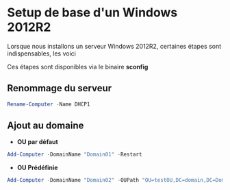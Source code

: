 # Setup de base d'un Windows 2012R2

Lorsque nous installons un serveur Windows 2012R2, certaines étapes sont
indispensables, les voici

Ces étapes sont disponibles via le binaire **sconfig**

## Renommage du serveur

```powershell
Rename-Computer -Name DHCP1
```

## Ajout au domaine

-   **OU par défaut**

```powershell
Add-Computer -DomainName "Domain01" -Restart
```

-   **OU Prédéfinie**

```powershell
Add-Computer -DomainName "Domain02" -OUPath "OU=testOU,DC=domain,DC=Domain,DC=com" -Restart
```
